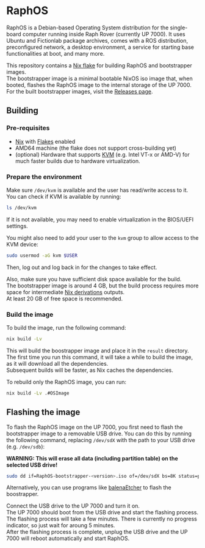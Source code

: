 # RaphOS
RaphOS is a Debian-based Operating System distribution for the single-board computer running inside Raph Rover (currently UP 7000). It uses Ubuntu and Fictionlab package archives, comes with a ROS distribution, preconfigured network, a desktop environment, a service for starting base functionalities at boot, and many more.

This repository contains a [Nix flake] for building RaphOS and bootstrapper images. \
The bootstrapper image is a minimal bootable NixOS iso image that, when booted, flashes the RaphOS image to the internal storage of the UP 7000. \
For the built bootstrapper images, visit the [Releases page](https://github.com/RaphRover/RaphOS/releases).

## Building
### Pre-requisites
* [Nix] with [Flakes] enabled
* AMD64 machine (the flake does not support cross-building yet)
* (optional) Hardware that supports [KVM] (e.g. Intel VT-x or AMD-V) for much faster builds due to hardware virtualization.

### Prepare the environment
Make sure `/dev/kvm` is available and the user has read/write access to it. \
You can check if KVM is available by running:
```bash
ls /dev/kvm
```
If it is not available, you may need to enable virtualization in the BIOS/UEFI settings.

You might also need to add your user to the `kvm` group to allow access to the KVM device:
```bash
sudo usermod -aG kvm $USER
```
Then, log out and log back in for the changes to take effect.

Also, make sure you have sufficient disk space available for the build. \
The bootstrapper image is around 4 GB, but the build process requires more space for intermediate [Nix derivations] outputs. \
At least 20 GB of free space is recommended.

### Build the image
To build the image, run the following command:
```bash
nix build -Lv
```
This will build the boostrapper image and place it in the `result` directory. \
The first time you run this command, it will take a while to build the image, as it will download all the dependencies. \
Subsequent builds will be faster, as Nix caches the dependencies.

To rebuild only the RaphOS image, you can run:
```bash
nix build -Lv .#OSImage
```

## Flashing the image
To flash the RaphOS image on the UP 7000, you first need to flash the bootstrapper image to a removable USB drive.
You can do this by running the following command, replacing `/dev/sdX` with the path to your USB drive (e.g. `/dev/sdb`):

**WARNING: This will erase all data (including partition table) on the selected USB drive!**

```bash
sudo dd if=RaphOS-bootstrapper-<version>.iso of=/dev/sdX bs=8K status=progress && sync
```

Alternatively, you can use programs like [balenaEtcher] to flash the boostrapper.

Connect the USB drive to the UP 7000 and turn it on. \
The UP 7000 should boot from the USB drive and start the flashing process. \
The flashing process will take a few minutes. There is currently no progress indicator, so just wait for aroung 5 minutes. \
After the flashing process is complete, unplug the USB drive and the UP 7000 will reboot automatically and start RaphOS.

[Nix flake]: https://nixos.wiki/wiki/Flakes
[Nix]: https://nixos.org/download.html
[Flakes]: https://nixos.wiki/wiki/Flakes
[KVM]: https://wiki.archlinux.org/title/KVM
[Nix derivations]: https://wiki.nixos.org/wiki/Derivations
[balenaEtcher]: https://etcher.balena.io
